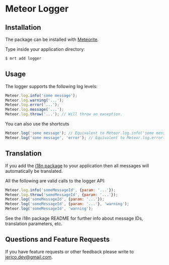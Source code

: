 Meteor Logger
=============

Installation
------------

The package can be installed with [Meteorite](https://github.com/oortcloud/meteorite/).

Type inside your application directory:

``` sh
$ mrt add logger
```

Usage
-----

The logger supports the following log levels:

``` javascript
Meteor.log.info('some message');
Meteor.log.warning('...');
Meteor.log.error('...');
Meteor.log.message('...');
Meteor.log.throw('...'); // Will throw an exception.
```

You can also use the shortcuts

``` javascript
Meteor.log('some message'); // Equivalent to Meteor.log.info('some message')
Meteor.log('some message', 'error'); // Equivalent to Meteor.log.error('some message')
```


Translation
-----------

If you add the [i18n package](https://atmosphere.meteor.com/package/i18n) to your application
then all messages will automatically be translated.

All the following are valid calls to the logger API:

``` javascript
Meteor.log.info('someMessageId', {param: '...'});
Meteor.log.throw('someMessageId', {param: '...'});
Meteor.log('someMessageId', {param: '...'});
Meteor.log('someMessageId', {param: '...'}, 'warning');
Meteor.log('someMessageId', 'warning');
```

See the i18n package README for further info about message IDs, translation parameters, etc.


Questions and Feature Requests
------------------------------

If you have feature requests or other feedback please write to jerico.dev@gmail.com.
